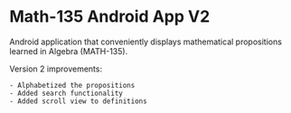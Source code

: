 Math-135 Android App V2
======================

Android application that conveniently displays mathematical propositions learned
in Algebra (MATH-135).

Version 2 improvements:

	- Alphabetized the propositions
	- Added search functionality
	- Added scroll view to definitions


